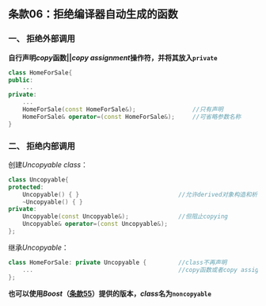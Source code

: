 ## 条款06：拒绝编译器自动生成的函数

### 一、 拒绝外部调用

**自行声明$copy$函数||$copy\ assignment$操作符，并将其放入`private`**

```C++
class HomeForSale{
public:
    ...
private:
    ...
    HomeForSale(const HomeForSale&);				//只有声明
    HomeForSale& operator=(const HomeForSale&);		//可省略参数名称
}
```



### 二、 拒绝内部调用

创建$Uncopyable\ class$：

```C++
class Uncopyable{
protected:
    Uncopyable() { }							//允许derived对象构造和析构
    ~Uncopyable() { }
private:
    Uncopyable(const Uncopyable&);				//但阻止copying
    Uncopyable& operator=(const Uncopyable&);
};
```

继承$Uncopyable$：

```C++
class HomeForSale: private Uncopyable {			//class不再声明
    ...											//copy函数或者copy assignment操作符
};
```

**也可以使用$Boost$（[条款55]()）提供的版本，$class$名为`noncopyable`**

